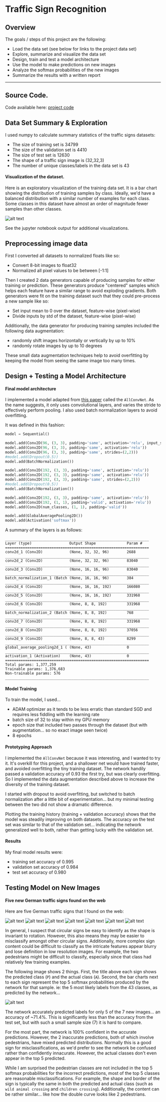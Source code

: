 # **Traffic Sign Recognition** 

## Overview

The goals / steps of this project are the following:
* Load the data set (see below for links to the project data set)
* Explore, summarize and visualize the data set
* Design, train and test a model architecture
* Use the model to make predictions on new images
* Analyze the softmax probabilities of the new images
* Summarize the results with a written report

---

## Source Code.

Code available here: [project code](https://github.com/dcyoung/self-driving-car-ND-projects.P2-TrafficSignClassifier/Traffic_Sign_Classifier.ipynb)

## Data Set Summary & Exploration

I used numpy to calculate summary statistics of the traffic signs datasets:

* The size of training set is 34799
* The size of the validation set is 4410
* The size of test set is 12630
* The shape of a traffic sign image is (32,32,3)
* The number of unique classes/labels in the data set is 43

#### Visualization of the dataset.

Here is an exploratory visualization of the training data set. It is a bar chart showing the distribution of training samples by class. Ideally, we'd have a balanced distribution with a similar number of examples for each class. Some classes in this dataset have almost an order of magnitude fewer samples than other classes.

![alt text](output/training_set_class_distribution.png)

See the jupyter notebook output for additional visualizations.

## Preprocessing image data

First I converted all datasets to normalized floats like so:
- Convert 8-bit images to float32
- Normalized all pixel values to be between [-1:1]

Then I created 2 data generators capable of producing samples for either training or prediction. These generators produce "centered" samples which helps each feature have a similar range to avoid exploding gradients. Both generators were fit on the training dataset such that they could pre-process a new sample like so:
- Set input mean to 0 over the dataset, feature-wise (pixel-wise)
- Divide inputs by std of the dataset, feature-wise (pixel-wise)

Additionally, the data generator for producing training samples included the following data augmentation:
- randomly shift images horizontally or vertically by up to 10%
- randomly rotate images by up to 10 degrees

These small data augmentation techniques help to avoid overfitting by keeping the model from seeing the same image too many times.

## Design + Testing a Model Architecture

#### Final model architecture

I implemented a model adapted from [this paper](https://arxiv.org/abs/1412.6806#) called the `AllConvNet`. As the name suggests, it only uses convolutional layers, and varies the stride to effectively perform pooling. I also used batch normalization layers to avoid overfitting.

It was defined in this fashion:
```python
model = Sequential()

model.add(Conv2D(96, (3, 3), padding='same', activation='relu', input_shape=(32, 32, 3)))
model.add(Conv2D(96, (3, 3), padding='same', activation='relu'))
model.add(Conv2D(96, (3, 3), padding='same', strides=(2,2)))
#model.add(Dropout(0.5))
model.add(BatchNormalization())

model.add(Conv2D(192, (3, 3), padding='same', activation='relu'))
model.add(Conv2D(192, (3, 3), padding='same', activation='relu'))
model.add(Conv2D(192, (3, 3), padding='same', strides=(2,2)))
#model.add(Dropout(0.5))
model.add(BatchNormalization())

model.add(Conv2D(192, (3, 3), padding='same', activation='relu'))
model.add(Conv2D(192, (1, 1), padding='valid', activation='relu'))
model.add(Conv2D(num_classes, (1, 1), padding='valid'))

model.add(GlobalAveragePooling2D())
model.add(Activation('softmax'))
```
A summary of the layers is as follows:
```
_________________________________________________________________
Layer (type)                 Output Shape              Param #   
=================================================================
conv2d_1 (Conv2D)            (None, 32, 32, 96)        2688      
_________________________________________________________________
conv2d_2 (Conv2D)            (None, 32, 32, 96)        83040     
_________________________________________________________________
conv2d_3 (Conv2D)            (None, 16, 16, 96)        83040     
_________________________________________________________________
batch_normalization_1 (Batch (None, 16, 16, 96)        384       
_________________________________________________________________
conv2d_4 (Conv2D)            (None, 16, 16, 192)       166080    
_________________________________________________________________
conv2d_5 (Conv2D)            (None, 16, 16, 192)       331968    
_________________________________________________________________
conv2d_6 (Conv2D)            (None, 8, 8, 192)         331968    
_________________________________________________________________
batch_normalization_2 (Batch (None, 8, 8, 192)         768       
_________________________________________________________________
conv2d_7 (Conv2D)            (None, 8, 8, 192)         331968    
_________________________________________________________________
conv2d_8 (Conv2D)            (None, 8, 8, 192)         37056     
_________________________________________________________________
conv2d_9 (Conv2D)            (None, 8, 8, 43)          8299      
_________________________________________________________________
global_average_pooling2d_1 ( (None, 43)                0         
_________________________________________________________________
activation_1 (Activation)    (None, 43)                0         
=================================================================
Total params: 1,377,259
Trainable params: 1,376,683
Non-trainable params: 576
_________________________________________________________________
```


#### Model Training

To train the model, I used...
- ADAM optimizer as it tends to be less erratic than standard SGD and requires less fiddling with the learning rate
- batch size of 32 to stay within my GPU memory
- epoch size that included two passes through the dataset (but with augmentation... so no exact image seen twice)
- 8 epochs

#### Prototyping Approach


I implemented the `AllConvNet` because it was interesting, and I wanted to try it. It's overkill for this project, and a shallower net would have trained faster, and avoided overfitting the tiny training dataset. The network handily passed a validation accuracy of 0.93 the first try, but was clearly overfitting. So I implemented the data augmentation described above to increase the diversity of the training dataset.

I started with dropout to avoid overfitting, but switched to batch normalization after a little bit of experimentation... but my minimal testing between the two did not show a dramatic difference. 

Plotting the training history (training + validation accuracy) shows that the model was steadily improving on both datasets. The accuracy on the test set was similar to that of the validation set... indicating the network generalized well to both, rather than getting lucky with the validation set.

#### Results 
My final model results were:
* training set accuracy of 0.995
* validation set accuracy of 0.984
* test set accuracy of 0.980

## Testing Model on New Images

#### Five new German traffic signs found on the web

Here are five German traffic signs that I found on the web:

![alt text](new_images/1.jpg) ![alt text](new_images/17.jpg) ![alt text](new_images/22.jpg) ![alt text](new_images/25.jpg) ![alt text](new_images/27.jpg) ![alt text](new_images/28.jpg) ![alt text](new_images/40.jpg)

In general, I suspect that circular signs be easy to identify as the shape is invariant to rotation. However, this also means they may be easier to misclassify amongst other circular signs. Additionally, more complex sign content could be difficult to classify as the intricate features appear blurry and lose definition in low resolution images.  For example, the two pedestrians might be difficult to classify, especially since that class had relatively few training examples.

The following image shows 2 things. First, the title above each sign shows the predicted class (`P`) and the actual class (`A`). Second, the bar charts next to each sign represent the top 5 softmax probabilities produced by the network for that sample. ie: the 5 most likely labels from the 43 classes, as predicted by the network...

![alt text](output/predictions.png)

The network accurately predicted labels for only 5 of the 7 new images... an accuracy of ~71.4%. This is significantly less than the accuracy from the test set, but with such a small sample size (7) it is hard to compare. 

For the most part, the network is 100% confident in the accurate predictions. However, the 2 inaccurate predictions, both of which involve pedestrians, have mixed predicted distributions. Normally this is a good sign for misclassifications, as we'd prefer to see the network be confused rather than confidently innacurate. However, the actual classes don't even appear in the top 5 predicted.

While I am surprised the pedestrian classes are not included in the top 5 softmax probabilities for the incorrect predictions, most of the top 5 classes are reasonable misclassifications. For example, the shape and border of the sign is typically the same in both the predicted and actual class (such as `wild animal crossing` and `children crossing`). Additionally, the content can be rather similar... like how the double curve looks like 2 pedestrians.

